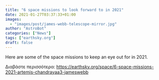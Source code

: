 ```yaml
---
title: "6 space missions to look forward to in 2021"
date: 2021-01-27T03:37:33+01:00
images:
  - "images/post/james-webb-telescope-mirror.jpg"
author: "AstroBot"
categories: ["News"]
tags: ["earthsky.org"]
draft: false
---
```


Here are some of the space missions to keep an eye out for in 2021.

Διαβάστε περισσότερα: https://earthsky.org/space/6-space-missions-2021-artemis-chandrayaa3-jameswebb
